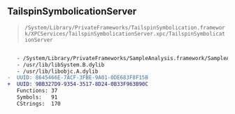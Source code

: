 ## TailspinSymbolicationServer

> `/System/Library/PrivateFrameworks/TailspinSymbolication.framework/XPCServices/TailspinSymbolicationServer.xpc/TailspinSymbolicationServer`

```diff

   - /System/Library/PrivateFrameworks/SampleAnalysis.framework/SampleAnalysis
   - /usr/lib/libSystem.B.dylib
   - /usr/lib/libobjc.A.dylib
-  UUID: 8645466E-7ACF-3FBE-9A01-0DE683F8F15B
+  UUID: 9BB327D9-9354-3517-8D24-0B33F963B90C
   Functions: 37
   Symbols:   91
   CStrings:  170

```
